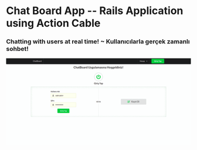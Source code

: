 # Chat Board App -- Rails Application using Action Cable
### Chatting with users at real time! ~ Kullanıcılarla gerçek zamanlı sohbet!

![ChatBoardApp](chatboard.gif) 